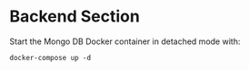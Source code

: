# Backend Section


Start the Mongo DB Docker container in detached mode with:

```shell
docker-compose up -d
```